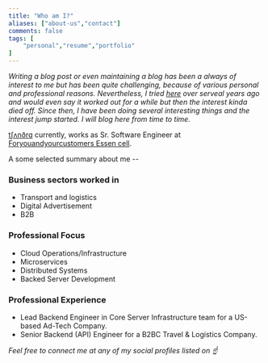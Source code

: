 ```yaml
---
title: "Who am I?"
aliases: ["about-us","contact"]
comments: false
tags: [
    "personal","resume","portfolio"
]
---
```

_Writing a blog post or even maintaining a blog has been a always of interest to me but has been quite challenging, because of various personal and professional reasons. Nevertheless, I tried [here](http://rand0mbitsandbytes.blogspot.com/) over serveal years ago and would even say it worked out for a while but then the interest kinda died off.  Since then, I have been doing several interesting things and the interest jump started. I will blog here from time to time._

[tʃʌnðrɑ](http://ipa-reader.xyz/?text=tʃʌnðrɑ&voice=Joey) currently, works as Sr. Software Engineer at [Foryouandyourcustomers Essen cell](https://foryouandyourcustomers.com/cells/essen/?lang=en).

A some selected summary about me --

### Business sectors worked in 
* Transport and logistics 
* Digital Advertisement  
* B2B 

### Professional Focus 
* Cloud Operations/Infrastructure
* Microservices
* Distributed Systems
* Backed Server Development

### Professional Experience
* Lead Backend Engineer in Core Server Infrastructure team for a US-based Ad-Tech Company.
* Senior Backend (API) Engineer for a B2BC Travel & Logistics Company. 

_Feel free to connect me at any of my social profiles listed on ☝️_
